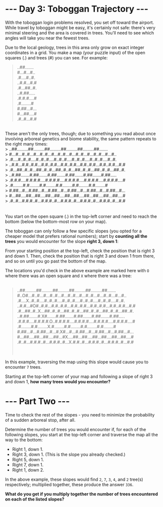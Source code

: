 # --- Day 3: Toboggan Trajectory ---

With the toboggan login problems resolved, you set off toward the airport. While travel by toboggan might be easy, it's certainly not safe: there's very minimal steering and the area is covered in trees. You'll need to see which angles will take you near the fewest trees.

Due to the local geology, trees in this area only grow on exact integer coordinates in a grid. You make a map (your puzzle input) of the open squares (.) and trees (#) you can see. For example:
> ..##.......<br>
> #...#...#..<br>
> .#....#..#.<br>
> ..#.#...#.#<br>
> .#...##..#.<br>
> ..#.##.....<br>
> .#.#.#....#<br>
> .#........#<br>
> #.##...#...<br>
> #...##....#<br>
> .#..#...#.#<br>
<br>
These aren't the only trees, though; due to something you read about once involving arboreal genetics and biome stability, the same pattern repeats to the right many times:<br>
> ..##.........##.........##.........##.........##.........##.......<br>
> #...#...#..#...#...#..#...#...#..#...#...#..#...#...#..#...#...#..<br>
> .#....#..#..#....#..#..#....#..#..#....#..#..#....#..#..#....#..#.<br>
> ..#.#...#.#..#.#...#.#..#.#...#.#..#.#...#.#..#.#...#.#..#.#...#.#<br>
> .#...##..#..#...##..#..#...##..#..#...##..#..#...##..#..#...##..#.<br>
> ..#.##.......#.##.......#.##.......#.##.......#.##.......#.##.....<br>
> .#.#.#....#.#.#.#....#.#.#.#....#.#.#.#....#.#.#.#....#.#.#.#....#<br>
> .#........#.#........#.#........#.#........#.#........#.#........#<br>
> #.##...#...#.##...#...#.##...#...#.##...#...#.##...#...#.##...#...<br>
> #...##....##...##....##...##....##...##....##...##....##...##....#<br>
> .#..#...#.#.#..#...#.#.#..#...#.#.#..#...#.#.#..#...#.#.#..#...#.#<br>
<br><br>
You start on the open square (.) in the top-left corner and need to reach the bottom (below the bottom-most row on your map).

The toboggan can only follow a few specific slopes (you opted for a cheaper model that prefers rational numbers); start by **counting all the trees** you would encounter for the slope **right 3, down 1**:

From your starting position at the top-left, check the position that is right 3 and down 1. Then, check the position that is right 3 and down 1 from there, and so on until you go past the bottom of the map.

The locations you'd check in the above example are marked here with `O` where there was an open square and `X` where there was a tree:<br><br>

> ..##.........##.........##.........##.........##.........##.......<br>
> #..O#...#..#...#...#..#...#...#..#...#...#..#...#...#..#...#...#..<br>
> .#....X..#..#....#..#..#....#..#..#....#..#..#....#..#..#....#..#.<br>
> ..#.#...#O#..#.#...#.#..#.#...#.#..#.#...#.#..#.#...#.#..#.#...#.#<br>
> .#...##..#..X...##..#..#...##..#..#...##..#..#...##..#..#...##..#.<br>
> ..#.##.......#.X#.......#.##.......#.##.......#.##.......#.##.....<br>
> .#.#.#....#.#.#.#.O..#.#.#.#....#.#.#.#....#.#.#.#....#.#.#.#....#<br>
> .#........#.#........X.#........#.#........#.#........#.#........#<br>
> #.##...#...#.##...#...#.X#...#...#.##...#...#.##...#...#.##...#...<br>
> #...##....##...##....##...#X....##...##....##...##....##...##....#<br>
> .#..#...#.#.#..#...#.#.#..#...X.#.#..#...#.#.#..#...#.#.#..#...#.#<br>
<br><br>

In this example, traversing the map using this slope would cause you to encounter `7` trees.

Starting at the top-left corner of your map and following a slope of right 3 and down 1, **how many trees would you encounter?**

# --- Part Two ---

Time to check the rest of the slopes - you need to minimize the probability of a sudden arboreal stop, after all.

Determine the number of trees you would encounter if, for each of the following slopes, you start at the top-left corner and traverse the map all the way to the bottom:

- Right 1, down 1.
- Right 3, down 1. (This is the slope you already checked.)
- Right 5, down 1.
- Right 7, down 1.
- Right 1, down 2.

In the above example, these slopes would find `2`, `7`, `3`, `4`, and `2` tree(s) respectively; multiplied together, these produce the answer `336`.

**What do you get if you multiply together the number of trees encountered on each of the listed slopes?**
